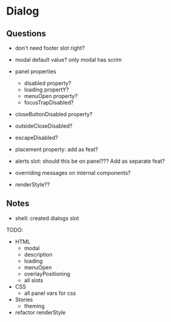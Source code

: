# Dialog

## Questions

- don't need footer slot right?
- modal default value? only modal has scrim

- panel properties

  - disabled property?
  - loading propertY?
  - menuOpen property?
  - focusTrapDisabled?

- closeButtonDisabled property?
- outsideCloseDisabled?
- escapeDisabled?

- placement property: add as feat?
- alerts slot: should this be on panel??? Add as separate feat?
- overriding messages on internal components?
- renderStyle??

## Notes

- shell: created dialogs slot

TODO:

- HTML
  - modal
  - description
  - loading
  - menuOpen
  - overlayPositioning
  - all slots
- CSS
  - all panel vars for css
- Stories
  - theming
- refactor renderStyle
